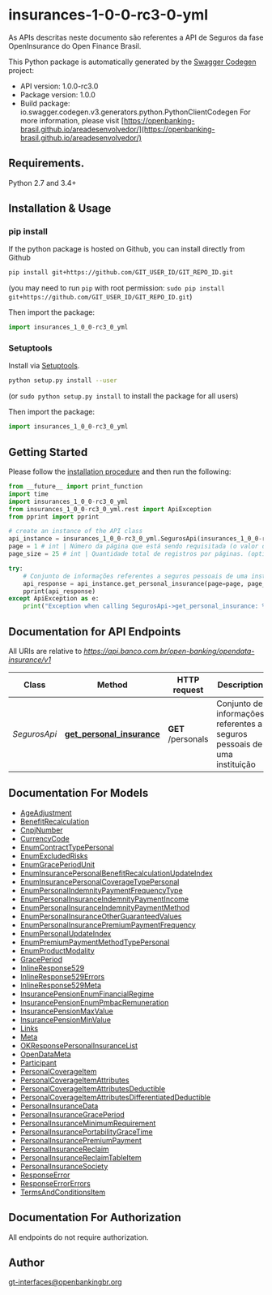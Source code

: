 # insurances-1-0-0-rc3-0-yml
As APIs descritas neste documento são referentes a API de Seguros da fase OpenInsurance do Open Finance Brasil. 

This Python package is automatically generated by the [Swagger Codegen](https://github.com/swagger-api/swagger-codegen) project:

- API version: 1.0.0-rc3.0
- Package version: 1.0.0
- Build package: io.swagger.codegen.v3.generators.python.PythonClientCodegen
For more information, please visit [https://openbanking-brasil.github.io/areadesenvolvedor/](https://openbanking-brasil.github.io/areadesenvolvedor/)

## Requirements.

Python 2.7 and 3.4+

## Installation & Usage
### pip install

If the python package is hosted on Github, you can install directly from Github

```sh
pip install git+https://github.com/GIT_USER_ID/GIT_REPO_ID.git
```
(you may need to run `pip` with root permission: `sudo pip install git+https://github.com/GIT_USER_ID/GIT_REPO_ID.git`)

Then import the package:
```python
import insurances_1_0_0-rc3_0_yml 
```

### Setuptools

Install via [Setuptools](http://pypi.python.org/pypi/setuptools).

```sh
python setup.py install --user
```
(or `sudo python setup.py install` to install the package for all users)

Then import the package:
```python
import insurances_1_0_0-rc3_0_yml
```

## Getting Started

Please follow the [installation procedure](#installation--usage) and then run the following:

```python
from __future__ import print_function
import time
import insurances_1_0_0-rc3_0_yml
from insurances_1_0_0-rc3_0_yml.rest import ApiException
from pprint import pprint

# create an instance of the API class
api_instance = insurances_1_0_0-rc3_0_yml.SegurosApi(insurances_1_0_0-rc3_0_yml.ApiClient(configuration))
page = 1 # int | Número da página que está sendo requisitada (o valor da primeira página é 1). (optional) (default to 1)
page_size = 25 # int | Quantidade total de registros por páginas. (optional) (default to 25)

try:
    # Conjunto de informações referentes a seguros pessoais de uma instituição
    api_response = api_instance.get_personal_insurance(page=page, page_size=page_size)
    pprint(api_response)
except ApiException as e:
    print("Exception when calling SegurosApi->get_personal_insurance: %s\n" % e)
```

## Documentation for API Endpoints

All URIs are relative to *https://api.banco.com.br/open-banking/opendata-insurance/v1*

Class | Method | HTTP request | Description
------------ | ------------- | ------------- | -------------
*SegurosApi* | [**get_personal_insurance**](docs/SegurosApi.md#get_personal_insurance) | **GET** /personals | Conjunto de informações referentes a seguros pessoais de uma instituição

## Documentation For Models

 - [AgeAdjustment](docs/AgeAdjustment.md)
 - [BenefitRecalculation](docs/BenefitRecalculation.md)
 - [CnpjNumber](docs/CnpjNumber.md)
 - [CurrencyCode](docs/CurrencyCode.md)
 - [EnumContractTypePersonal](docs/EnumContractTypePersonal.md)
 - [EnumExcludedRisks](docs/EnumExcludedRisks.md)
 - [EnumGracePeriodUnit](docs/EnumGracePeriodUnit.md)
 - [EnumInsurancePersonalBenefitRecalculationUpdateIndex](docs/EnumInsurancePersonalBenefitRecalculationUpdateIndex.md)
 - [EnumInsurancePersonalCoverageTypePersonal](docs/EnumInsurancePersonalCoverageTypePersonal.md)
 - [EnumPersonalIndemnityPaymentFrequencyType](docs/EnumPersonalIndemnityPaymentFrequencyType.md)
 - [EnumPersonalInsuranceIndemnityPaymentIncome](docs/EnumPersonalInsuranceIndemnityPaymentIncome.md)
 - [EnumPersonalInsuranceIndemnityPaymentMethod](docs/EnumPersonalInsuranceIndemnityPaymentMethod.md)
 - [EnumPersonalInsuranceOtherGuaranteedValues](docs/EnumPersonalInsuranceOtherGuaranteedValues.md)
 - [EnumPersonalInsurancePremiumPaymentFrequency](docs/EnumPersonalInsurancePremiumPaymentFrequency.md)
 - [EnumPersonalUpdateIndex](docs/EnumPersonalUpdateIndex.md)
 - [EnumPremiumPaymentMethodTypePersonal](docs/EnumPremiumPaymentMethodTypePersonal.md)
 - [EnumProductModality](docs/EnumProductModality.md)
 - [GracePeriod](docs/GracePeriod.md)
 - [InlineResponse529](docs/InlineResponse529.md)
 - [InlineResponse529Errors](docs/InlineResponse529Errors.md)
 - [InlineResponse529Meta](docs/InlineResponse529Meta.md)
 - [InsurancePensionEnumFinancialRegime](docs/InsurancePensionEnumFinancialRegime.md)
 - [InsurancePensionEnumPmbacRemuneration](docs/InsurancePensionEnumPmbacRemuneration.md)
 - [InsurancePensionMaxValue](docs/InsurancePensionMaxValue.md)
 - [InsurancePensionMinValue](docs/InsurancePensionMinValue.md)
 - [Links](docs/Links.md)
 - [Meta](docs/Meta.md)
 - [OKResponsePersonalInsuranceList](docs/OKResponsePersonalInsuranceList.md)
 - [OpenDataMeta](docs/OpenDataMeta.md)
 - [Participant](docs/Participant.md)
 - [PersonalCoverageItem](docs/PersonalCoverageItem.md)
 - [PersonalCoverageItemAttributes](docs/PersonalCoverageItemAttributes.md)
 - [PersonalCoverageItemAttributesDeductible](docs/PersonalCoverageItemAttributesDeductible.md)
 - [PersonalCoverageItemAttributesDifferentiatedDeductible](docs/PersonalCoverageItemAttributesDifferentiatedDeductible.md)
 - [PersonalInsuranceData](docs/PersonalInsuranceData.md)
 - [PersonalInsuranceGracePeriod](docs/PersonalInsuranceGracePeriod.md)
 - [PersonalInsuranceMinimumRequirement](docs/PersonalInsuranceMinimumRequirement.md)
 - [PersonalInsurancePortabilityGraceTime](docs/PersonalInsurancePortabilityGraceTime.md)
 - [PersonalInsurancePremiumPayment](docs/PersonalInsurancePremiumPayment.md)
 - [PersonalInsuranceReclaim](docs/PersonalInsuranceReclaim.md)
 - [PersonalInsuranceReclaimTableItem](docs/PersonalInsuranceReclaimTableItem.md)
 - [PersonalInsuranceSociety](docs/PersonalInsuranceSociety.md)
 - [ResponseError](docs/ResponseError.md)
 - [ResponseErrorErrors](docs/ResponseErrorErrors.md)
 - [TermsAndConditionsItem](docs/TermsAndConditionsItem.md)

## Documentation For Authorization

 All endpoints do not require authorization.


## Author

gt-interfaces@openbankingbr.org
